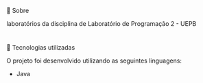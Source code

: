 📌 Sobre

laboratórios da disciplina de Laboratório de Programação 2 - UEPB

#

🔎 Tecnologias utilizadas

O projeto foi desenvolvido utilizando as seguintes linguagens: <br />
- Java
